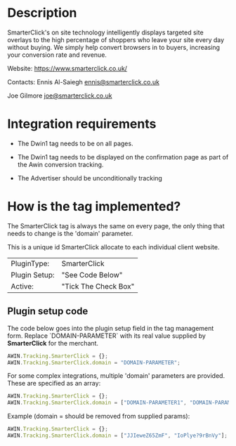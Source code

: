 # Description

SmarterClick's on site technology intelligently displays targeted site
overlays to the high percentage of shoppers who leave your site every
day without buying. We simply help convert browsers in to buyers,
increasing your conversion rate and revenue.

Website: <https://www.smarterclick.co.uk/>

Contacts: Ennis Al-Saiegh ennis@smarterclick.co.uk

Joe Gilmore joe@smarterclick.co.uk

# Integration requirements

- The Dwin1 tag needs to be on all pages.

<!-- -->

- The Dwin1 tag needs to be displayed on the confirmation page as part
  of the Awin conversion tracking.

<!-- -->

- The Advertiser should be unconditionally tracking

# How is the tag implemented?

The SmarterClick tag is always the same on every page, the only thing
that needs to change is the 'domain' parameter.

This is a unique id SmarterClick allocate to each individual client
website.

|               |                      |
|---------------|----------------------|
| PluginType:   | SmarterClick         |
| Plugin Setup: | "See Code Below"     |
| Active:       | "Tick The Check Box" |

## Plugin setup code

The code below goes into the plugin setup field in the tag management
form. Replace \`DOMAIN-PARAMETER\` with its real value supplied by
**SmarterClick** for the merchant.


``` javascript
AWIN.Tracking.SmarterClick = {};
AWIN.Tracking.SmarterClick.domain = "DOMAIN-PARAMETER";
```


For some complex integrations, multiple 'domain' parameters are
provided. These are specified as an array:


``` javascript
AWIN.Tracking.SmarterClick = {};
AWIN.Tracking.SmarterClick.domain = ["DOMAIN-PARAMETER1", "DOMAIN-PARAMETER2"];
```


Example (domain = should be removed from supplied params):


``` javascript
AWIN.Tracking.SmarterClick = {};
AWIN.Tracking.SmarterClick.domain = ["JJIeweZ65ZmF", "IoPlye?9rBnVy"];
```

